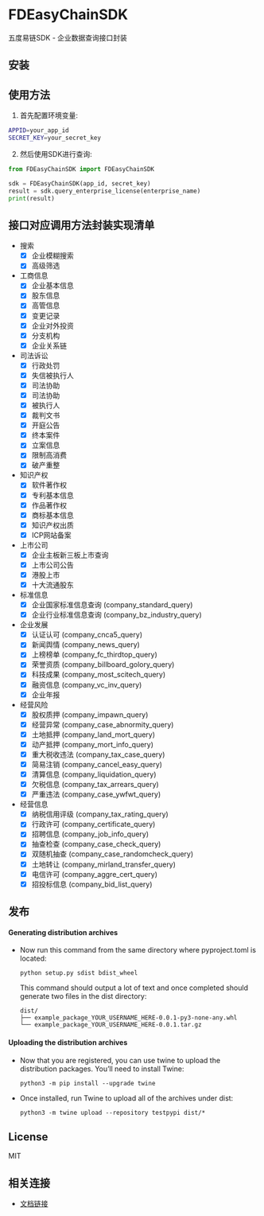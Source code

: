 # FDEasyChainSDK

五度易链SDK - 企业数据查询接口封装

## 安装

## 使用方法

1. 首先配置环境变量:

```bash
APPID=your_app_id
SECRET_KEY=your_secret_key
```

2. 然后使用SDK进行查询:

```python
from FDEasyChainSDK import FDEasyChainSDK

sdk = FDEasyChainSDK(app_id, secret_key)
result = sdk.query_enterprise_license(enterprise_name)
print(result)
```

## 接口对应调用方法封装实现清单

- 搜索
    - [x] 企业模糊搜索
    - [x] 高级筛选
- 工商信息
    - [x] 企业基本信息
    - [x] 股东信息
    - [x] 高管信息
    - [x] 变更记录
    - [x] 企业对外投资
    - [x] 分支机构
    - [x] 企业关系链
- 司法诉讼
    - [x] 行政处罚
    - [x] 失信被执行人
    - [x] 司法协助
    - [x] 司法协助
    - [x] 被执行人
    - [x] 裁判文书
    - [x] 开庭公告
    - [x] 终本案件
    - [x] 立案信息
    - [x] 限制高消费
    - [x] 破产重整
- 知识产权
    - [x] 软件著作权
    - [x] 专利基本信息
    - [x] 作品著作权
    - [x] 商标基本信息
    - [x] 知识产权出质
    - [x] ICP网站备案
- 上市公司
    - [x] 企业主板新三板上市查询
    - [x] 上市公司公告
    - [x] 港股上市
    - [x] 十大流通股东
- 标准信息
    - [x] 企业国家标准信息查询 (company_standard_query)
    - [x] 企业行业标准信息查询 (company_bz_industry_query)
- 企业发展
    - [x] 认证认可 (company_cnca5_query)
    - [x] 新闻舆情 (company_news_query)
    - [x] 上榜榜单 (company_fc_thirdtop_query)
    - [x] 荣誉资质 (company_billboard_golory_query)
    - [x] 科技成果 (company_most_scitech_query)
    - [x] 融资信息 (company_vc_inv_query)
    - [x] 企业年报
- 经营风险
    - [x] 股权质押 (company_impawn_query)
    - [x] 经营异常 (company_case_abnormity_query)
    - [x] 土地抵押 (company_land_mort_query)
    - [x] 动产抵押 (company_mort_info_query)
    - [x] 重大税收违法 (company_tax_case_query)
    - [x] 简易注销 (company_cancel_easy_query)
    - [x] 清算信息 (company_liquidation_query)
    - [x] 欠税信息 (company_tax_arrears_query)
    - [x] 严重违法 (company_case_ywfwt_query)
- 经营信息
    - [x] 纳税信用评级 (company_tax_rating_query)
    - [x] 行政许可 (company_certificate_query)
    - [x] 招聘信息 (company_job_info_query)
    - [x] 抽查检查 (company_case_check_query)
    - [x] 双随机抽查 (company_case_randomcheck_query)
    - [x] 土地转让 (company_mirland_transfer_query)
    - [x] 电信许可 (company_aggre_cert_query)
    - [x] 招投标信息 (company_bid_list_query)

## 发布

#### Generating distribution archives

* Now run this command from the same directory where pyproject.toml is located:
  ```shell
  python setup.py sdist bdist_wheel
  ```
  This command should output a lot of text and once completed should generate two files in the dist directory:
  ```shell
  dist/
  ├── example_package_YOUR_USERNAME_HERE-0.0.1-py3-none-any.whl
  └── example_package_YOUR_USERNAME_HERE-0.0.1.tar.gz
  ```

#### Uploading the distribution archives

* Now that you are registered, you can use twine to upload the distribution packages. You’ll need to install Twine:
  ```shell
  python3 -m pip install --upgrade twine
  ```
* Once installed, run Twine to upload all of the archives under dist:
  ```shell
  python3 -m twine upload --repository testpypi dist/*
  ```

## License

MIT

## 相关连接

* [文档链接](https://api.datadowell.com/market)